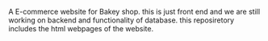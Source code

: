 A E-commerce website for Bakey shop. this is just front end and we are still working on backend and functionality of database.
this reposiretory includes the html webpages of the website.
